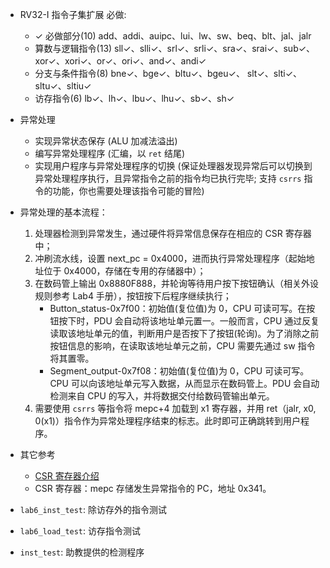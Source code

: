 - RV32-I 指令子集扩展 必做:
    - ✓ 必做部分(10) add、addi、auipc、lui、lw、sw、beq、blt、jal、jalr
    - 算数与逻辑指令(13) sll✓、slli✓、srl✓、srli✓、sra✓、srai✓、sub✓、xor✓、xori✓、or✓、ori✓、and✓、andi✓
    - 分支与条件指令(8) bne✓、bge✓、bltu✓、bgeu✓、 slt✓、slti✓、sltu✓、sltiu✓
    - 访存指令(6) lb✓、lh✓、lbu✓、lhu✓、sb✓、sh✓
- 异常处理
    - 实现异常状态保存 (ALU 加减法溢出)
    - 编写异常处理程序 (汇编，以 `ret` 结尾)
    - 实现用户程序与异常处理程序的切换 (保证处理器发现异常后可以切换到异常处理程序执行，且异常指令之前的指令均已执行完毕; 支持 `csrrs` 指令的功能，你也需要处理该指令可能的冒险)
- 异常处理的基本流程：
    1. 处理器检测到异常发生，通过硬件将异常信息保存在相应的 CSR 寄存器中；
    2. 冲刷流水线，设置 next_pc = 0x4000，进而执行异常处理程序（起始地址位于 0x4000，存储在专用的存储器中）；
    3. 在数码管上输出 0x8880F888，并轮询等待用户按下按钮确认（相关外设规则参考 Lab4 手册），按钮按下后程序继续执行；
        -  Button_status-0x7f00：初始值(复位值)为 0，CPU 可读可写。在按钮按下时，PDU 会自动将该地址单元置一。一般而言，CPU 通过反复读取该地址单元的值，判断用户是否按下了按钮(轮询)。为了消除之前按钮信息的影响，在读取该地址单元之前，CPU 需要先通过 sw 指令将其置零。
        - Segment_output-0x7f08：初始值(复位值)为 0，CPU 可读可写。 CPU 可以向该地址单元写入数据，从而显示在数码管上。PDU 会自动检测来自 CPU 的写入，并将数据交付给数码管输出单元。
    4. 需要使用 `csrrs` 等指令将 mepc+4 加载到 x1 寄存器，并用 ret（jalr, x0, 0(x1)）指令作为异常处理程序结束的标志。此时即可正确跳转到用户程序。
- 其它参考
    - [CSR 寄存器介绍](https://www.cnblogs.com/mikewolf2002/p/11314583.html)
    - CSR 寄存器：mepc 存储发生异常指令的 PC，地址 0x341。

- `lab6_inst_test`: 除访存外的指令测试
- `lab6_load_test`: 访存指令测试
- `inst_test`: 助教提供的检测程序
